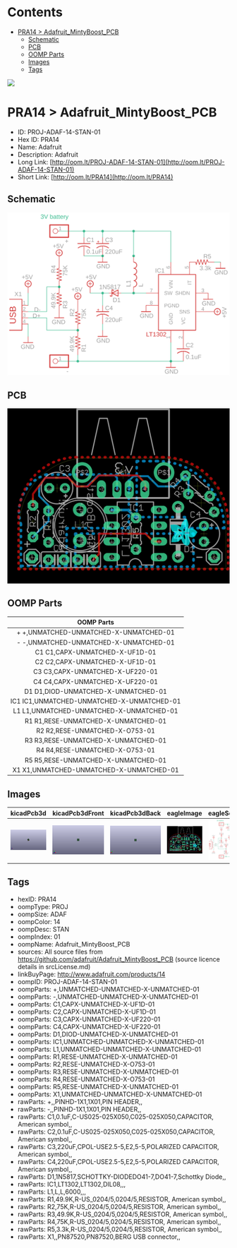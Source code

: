 



Contents
========

* [PRA14 > Adafruit_MintyBoost_PCB](#pra14--adafruit_mintyboost_pcb)
	* [Schematic](#schematic)
	* [PCB](#pcb)
	* [OOMP Parts](#oomp-parts)
	* [Images](#images)
	* [Tags](#tags)
  
![][im]
# PRA14 > Adafruit_MintyBoost_PCB

- ID: PROJ-ADAF-14-STAN-01
- Hex ID: PRA14
- Name: Adafruit
- Description: Adafruit
- Long Link: [http://oom.lt/PROJ-ADAF-14-STAN-01](http://oom.lt/PROJ-ADAF-14-STAN-01)
- Short Link: [http://oom.lt/PRA14](http://oom.lt/PRA14)

## Schematic
  
[![schem](eagleSchemImage.png)](eagleSchemImage.png)
## PCB
  
[![pcb](eagleImage.png)](eagleImage.png)
## OOMP Parts
  

|OOMP Parts|
| :---: |
|+ +,UNMATCHED-UNMATCHED-X-UNMATCHED-01|
|- -,UNMATCHED-UNMATCHED-X-UNMATCHED-01|
|C1 C1,CAPX-UNMATCHED-X-UF1D-01|
|C2 C2,CAPX-UNMATCHED-X-UF1D-01|
|C3 C3,CAPX-UNMATCHED-X-UF220-01|
|C4 C4,CAPX-UNMATCHED-X-UF220-01|
|D1 D1,DIOD-UNMATCHED-X-UNMATCHED-01|
|IC1 IC1,UNMATCHED-UNMATCHED-X-UNMATCHED-01|
|L1 L1,UNMATCHED-UNMATCHED-X-UNMATCHED-01|
|R1 R1,RESE-UNMATCHED-X-UNMATCHED-01|
|R2 R2,RESE-UNMATCHED-X-O753-01|
|R3 R3,RESE-UNMATCHED-X-UNMATCHED-01|
|R4 R4,RESE-UNMATCHED-X-O753-01|
|R5 R5,RESE-UNMATCHED-X-UNMATCHED-01|
|X1 X1,UNMATCHED-UNMATCHED-X-UNMATCHED-01|

## Images
  
  

|kicadPcb3d|kicadPcb3dFront|kicadPcb3dBack|eagleImage|eagleSchemImage|
| :---: | :---: | :---: | :---: | :---: |
|[![kicadPcb3d](kicadPcb3d_140.png)](kicadPcb3d.png)|[![kicadPcb3dFront](kicadPcb3dFront_140.png)](kicadPcb3dFront.png)|[![kicadPcb3dBack](kicadPcb3dBack_140.png)](kicadPcb3dBack.png)|[![eagleImage](eagleImage_140.png)](eagleImage.png)|[![eagleSchemImage](eagleSchemImage_140.png)](eagleSchemImage.png)|

## Tags

- hexID: PRA14
- oompType: PROJ
- oompSize: ADAF
- oompColor: 14
- oompDesc: STAN
- oompIndex: 01
- oompName: Adafruit_MintyBoost_PCB
- sources: All source files from https://github.com/adafruit/Adafruit_MintyBoost_PCB (source licence details in srcLicense.md)
- linkBuyPage: http://www.adafruit.com/products/14
- oompID: PROJ-ADAF-14-STAN-01
- oompParts: +,UNMATCHED-UNMATCHED-X-UNMATCHED-01
- oompParts: -,UNMATCHED-UNMATCHED-X-UNMATCHED-01
- oompParts: C1,CAPX-UNMATCHED-X-UF1D-01
- oompParts: C2,CAPX-UNMATCHED-X-UF1D-01
- oompParts: C3,CAPX-UNMATCHED-X-UF220-01
- oompParts: C4,CAPX-UNMATCHED-X-UF220-01
- oompParts: D1,DIOD-UNMATCHED-X-UNMATCHED-01
- oompParts: IC1,UNMATCHED-UNMATCHED-X-UNMATCHED-01
- oompParts: L1,UNMATCHED-UNMATCHED-X-UNMATCHED-01
- oompParts: R1,RESE-UNMATCHED-X-UNMATCHED-01
- oompParts: R2,RESE-UNMATCHED-X-O753-01
- oompParts: R3,RESE-UNMATCHED-X-UNMATCHED-01
- oompParts: R4,RESE-UNMATCHED-X-O753-01
- oompParts: R5,RESE-UNMATCHED-X-UNMATCHED-01
- oompParts: X1,UNMATCHED-UNMATCHED-X-UNMATCHED-01
- rawParts: +,,PINHD-1X1,1X01,PIN HEADER,,
- rawParts: -,,PINHD-1X1,1X01,PIN HEADER,,
- rawParts: C1,0.1uF,C-US025-025X050,C025-025X050,CAPACITOR, American symbol,,
- rawParts: C2,0.1uF,C-US025-025X050,C025-025X050,CAPACITOR, American symbol,,
- rawParts: C3,220uF,CPOL-USE2.5-5,E2,5-5,POLARIZED CAPACITOR, American symbol,,
- rawParts: C4,220uF,CPOL-USE2.5-5,E2,5-5,POLARIZED CAPACITOR, American symbol,,
- rawParts: D1,1N5817,SCHOTTKY-DIODEDO41-7,DO41-7,Schottky Diode,,
- rawParts: IC1,LT1302,LT1302,DIL08,,,
- rawParts: L1,L,L,6000,,,
- rawParts: R1,49.9K,R-US_0204/5,0204/5,RESISTOR, American symbol,,
- rawParts: R2,75K,R-US_0204/5,0204/5,RESISTOR, American symbol,,
- rawParts: R3,49.9K,R-US_0204/5,0204/5,RESISTOR, American symbol,,
- rawParts: R4,75K,R-US_0204/5,0204/5,RESISTOR, American symbol,,
- rawParts: R5,3.3k,R-US_0204/5,0204/5,RESISTOR, American symbol,,
- rawParts: X1,,PN87520,PN87520,BERG USB connector,,



[im]: kicadPcb3d_450.png
